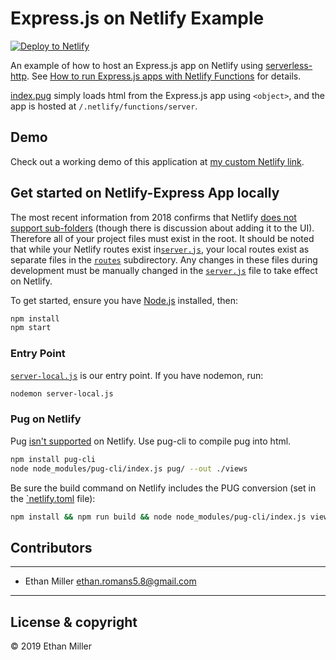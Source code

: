 # Express.js on Netlify Example

[![Deploy to
Netlify](https://www.netlify.com/img/deploy/button.svg)](https://app.netlify.com/start/deploy?repository=https://github.com/onbookdbs/nbook)

An example of how to host an Express.js app on Netlify using
[serverless-http](https://github.com/dougmoscrop/serverless-http). See
[How to run Express.js apps with Netlify Functions](https://www.netlify.com/blog/2018/09/13/how-to-run-express.js-apps-with-netlify-functions/) for details.

[index.pug](views/index.pug) simply loads html from the Express.js app using `<object>`, and the
app is hosted at `/.netlify/functions/server`. 

## Demo

Check out a working demo of this application at [my custom Netlify link](https://netlifyexpress.netlify.app/).

## Get started on Netlify-Express App locally

The most recent information from 2018 confirms that Netlify [does not support sub-folders](https://github.com/netlify/build-image/issues/81) (though there is discussion about adding it to the UI). Therefore all of your project files must exist in the root. It should be noted that while your Netlify routes exist in[`server.js`](https://github.com/king-melchizedek/Netlify-Express/blob/master/express/server.js), your local routes exist as separate files in the [`routes`](https://github.com/king-melchizedek/Netlify-Express/tree/master/routes) subdirectory. Any changes in these files during development must be manually changed in the [`server.js`](https://github.com/king-melchizedek/Netlify-Express/blob/master/express/server.js) file to take effect on Netlify.

To get started, ensure you have [Node.js](https://nodejs.org/en/) installed, then:

``` bash
npm install
npm start
```

### Entry Point

[`server-local.js`](server-local.js) is our entry point. If you have nodemon, run:

``` bash
nodemon server-local.js
```

### Pug on Netlify

Pug [isn't supported](https://dev.to/spekulatius1984/how-to-use-pug-on-netlify-3le0) on Netlify. Use pug-cli to compile pug into html.

``` bash
npm install pug-cli
node node_modules/pug-cli/index.js pug/ --out ./views
```

Be sure the build command on Netlify includes the PUG conversion (set in the [`netlify.toml](https://github.com/king-melchizedek/Netlify-Express/blob/master/netlify.toml) file):

``` bash
npm install && npm run build && node node_modules/pug-cli/index.js views/ --out ./
```

## Contributors

---

- Ethan Miller <ethan.romans5.8@gmail.com>

---

## License & copyright

© 2019 Ethan Miller
